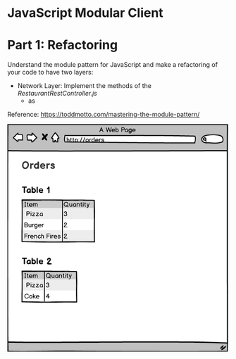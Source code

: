 # JavaScript Modular Client



# Part 1: Refactoring

Understand the module pattern for JavaScript and make a refactoring of your code to have two layers:

- Network Layer: Implement the methods of the *RestaurantRestController.js*
    - as


Reference: https://toddmotto.com/mastering-the-module-pattern/


![](img/orders.png)